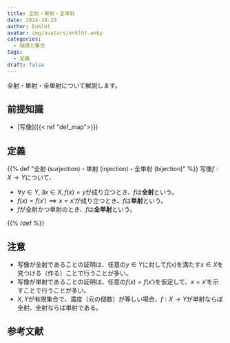 ```yaml
---
title: 全射・単射・全単射
date: 2024-10-20
author: Enklht
avatar: img/avatars/enklht.webp
categories:
  - 論理と集合
tags:
  - 定義
draft: false
---
```


全射・単射・全単射について解説します。

<!--more-->

## 前提知識

- [写像]({{< ref "def_map">}})

## 定義

{{% def "全射 (surjection)・単射 (injection)・全単射 (bijection)" %}}
写像$f: X \to Y$について、

- $\forall y \in Y, \exists x \in X, f(x) = y$が成り立つとき、$f$は**全射**という。
- $f(x) = f(x') \implies x = x'$が成り立つとき、$f$は**単射**という。
- $f$が全射かつ単射のとき、$f$は**全単射**という。

{{% /def %}}

## 注意

- 写像が全射であることの証明は、任意の$y \in Y$に対して$f(x)$を満たす$x \in X$を見つける（作る）ことで行うことが多い。
- 写像が単射であることの証明は、任意の$f(x) = f(x')$を仮定して、$x = x'$を示すことで行うことが多い。
- $X, Y$が有限集合で、濃度（元の個数）が等しい場合、$f: X \to Y$が単射ならば全射、全射ならば単射である。

## 参考文献
